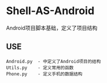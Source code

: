 Shell-AS-Android
=====

Android项目脚本基础，定义了项目结构


USE
--------
```
Android.py  - 中定义了Android项目的结构
Utils.py    - 定义常用的函数
Phone.py    - 定义手机的数据结构
```